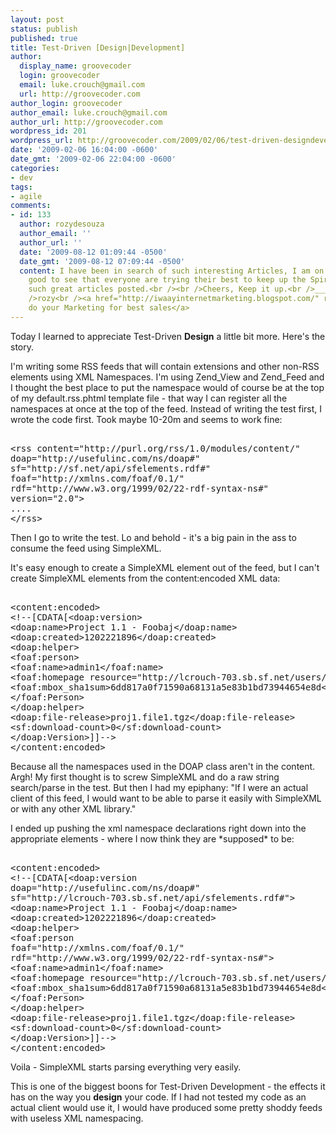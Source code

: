 ```yaml
---
layout: post
status: publish
published: true
title: Test-Driven [Design|Development]
author:
  display_name: groovecoder
  login: groovecoder
  email: luke.crouch@gmail.com
  url: http://groovecoder.com
author_login: groovecoder
author_email: luke.crouch@gmail.com
author_url: http://groovecoder.com
wordpress_id: 201
wordpress_url: http://groovecoder.com/2009/02/06/test-driven-designdevelopment/
date: '2009-02-06 16:04:00 -0600'
date_gmt: '2009-02-06 22:04:00 -0600'
categories:
- dev
tags:
- agile
comments:
- id: 133
  author: rozydesouza
  author_email: ''
  author_url: ''
  date: '2009-08-12 01:09:44 -0500'
  date_gmt: '2009-08-12 07:09:44 -0500'
  content: I have been in search of such interesting Articles, I am on a holiday its
    good to see that everyone are trying their best to keep up the Spirit by having
    such great articles posted.<br /><br />Cheers, Keep it up.<br />___________________<br
    />rozy<br /><a href="http://iwaayinternetmarketing.blogspot.com/" rel="nofollow">We
    do your Marketing for best sales</a>
---
```

<p>Today I learned to appreciate Test-Driven <span style="font-weight: bold;">Design</span> a little bit more. Here's the story.</p>
<p>I'm writing some RSS feeds that will contain extensions and other non-RSS elements using XML Namespaces. I'm using Zend_View and Zend_Feed and I thought the best place to put the namespace would of course be at the top of my default.rss.phtml template file - that way I can register all the namespaces at once at the top of the feed. Instead of writing the test first, I wrote the code first. Took maybe 10-20m and seems to work fine:
<pre name="code" class="xml"><br />&lt;rss content=&quot;http://purl.org/rss/1.0/modules/content/&quot; <br />doap=&quot;http://usefulinc.com/ns/doap#&quot; <br />sf=&quot;http://sf.net/api/sfelements.rdf#&quot; <br />foaf=&quot;http://xmlns.com/foaf/0.1/&quot; <br />rdf=&quot;http://www.w3.org/1999/02/22-rdf-syntax-ns#&quot; <br />version=&quot;2.0&quot;&gt;<br />....<br />&lt;/rss&gt;<br /></pre>
<p>Then I go to write the test. Lo and behold - it's a big pain in the ass to consume the feed using SimpleXML.</p>
<p>It's easy enough to create a SimpleXML element out of the feed, but I can't create SimpleXML elements from the content:encoded XML data:
<pre name="code" class="xml"><br />&lt;content:encoded&gt;<br />&lt;!--[CDATA[&lt;doap:version&gt;<br />&lt;doap:name&gt;Project 1.1 - Foobaj&lt;/doap:name&gt;<br />&lt;doap:created&gt;1202221896&lt;/doap:created&gt;<br />&lt;doap:helper&gt;<br />&lt;foaf:person&gt;<br />&lt;foaf:name&gt;admin1&lt;/foaf:name&gt;<br />&lt;foaf:homepage resource=&quot;http://lcrouch-703.sb.sf.net/users/admin1&quot;&gt;<br />&lt;foaf:mbox_sha1sum&gt;6dd817a0f71590a68131a5e83b1bd73944654e8d&lt;/foaf:mbox_sha1sum&gt;<br />&lt;/foaf:Person&gt;<br />&lt;/doap:helper&gt;<br />&lt;doap:file-release&gt;proj1.file1.tgz&lt;/doap:file-release&gt;<br />&lt;sf:download-count&gt;0&lt;/sf:download-count&gt;<br />&lt;/doap:Version&gt;]]--&gt;<br />&lt;/content:encoded&gt;<br /></pre>
<p>Because all the namespaces used in the DOAP class aren't in the content. Argh! My first thought is to screw SimpleXML and do a raw string search/parse in the test. But then I had my epiphany: "If I were an actual client of this feed, I would want to be able to parse it easily with SimpleXML or with any other XML library."</p>
<p>I ended up pushing the xml namespace declarations right down into the appropriate elements - where I now think they are *supposed* to be:
<pre name="code" class="xml"><br />&lt;content:encoded&gt;<br />&lt;!--[CDATA[&lt;doap:version <br />doap=&quot;http://usefulinc.com/ns/doap#&quot; <br />sf=&quot;http://lcrouch-703.sb.sf.net/api/sfelements.rdf#&quot;&gt;<br />&lt;doap:name&gt;Project 1.1 - Foobaj&lt;/doap:name&gt;<br />&lt;doap:created&gt;1202221896&lt;/doap:created&gt;<br />&lt;doap:helper&gt;<br />&lt;foaf:person <br />foaf=&quot;http://xmlns.com/foaf/0.1/&quot; <br />rdf=&quot;http://www.w3.org/1999/02/22-rdf-syntax-ns#&quot;&gt;<br />&lt;foaf:name&gt;admin1&lt;/foaf:name&gt;<br />&lt;foaf:homepage resource=&quot;http://lcrouch-703.sb.sf.net/users/admin1&quot;&gt;<br />&lt;foaf:mbox_sha1sum&gt;6dd817a0f71590a68131a5e83b1bd73944654e8d&lt;/foaf:mbox_sha1sum&gt;<br />&lt;/foaf:Person&gt;<br />&lt;/doap:helper&gt;<br />&lt;doap:file-release&gt;proj1.file1.tgz&lt;/doap:file-release&gt;<br />&lt;sf:download-count&gt;0&lt;/sf:download-count&gt;<br />&lt;/doap:Version&gt;]]--&gt;<br />&lt;/content:encoded&gt;<br /></pre>
<p>Voila - SimpleXML starts parsing everything very easily.</p>
<p>This is one of the biggest boons for Test-Driven Development - the effects it has on the way you <span style="font-weight:bold;">design</span> your code. If I had not tested my code as an actual client would use it, I would have produced some pretty shoddy feeds with useless XML namespacing.</p>
